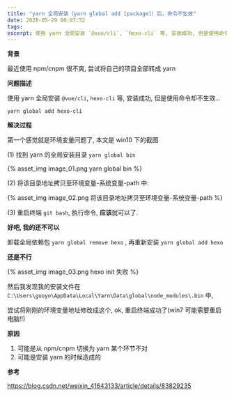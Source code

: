 ```yaml
---
title: "yarn 全局安装（yarn global add [package]）后，命令不生效"
date: 2020-05-29 00:07:52
tags:
excerpt: 使用 yarn 全局安装 `@vue/cli`, `hexo-cli` 等, 安装成功, 但是使用命令却不生效, 一般是环境变量配置问题
---
```



**背景**

最近使用 npm/cnpm 很不爽, 尝试将自己的项目全部转成 yarn

**问题描述**

使用 yarn 全局安装 `@vue/cli`, `hexo-cli` 等, 安装成功, 但是使用命令却不生效...

`yarn global add hexo-cli`

**解决过程**

第一个感觉就是环境变量问题了, 本文是 win10 下的截图

(1) 找到 yarn 的全局安装目录 `yarn global bin`

{% asset_img image_01.png yarn global bin %}

(2) 将该目录地址拷贝至环境变量-系统变量-path 中:

{% asset_img image_02.png 将该目录地址拷贝至环境变量-系统变量-path %}

(3) 重启终端 `git bash`, 执行命令, **应该**就可以了.

**好吧, 我的还不可以**

卸载全局依赖包 `yarn global remove hexo` , 再重新安装 `yarn global add hexo`

**还是不行**

{% asset_img image_03.png hexo init 失败 %}

然后我发现我的安装文件在 `C:\Users\guoyo\AppData\Local\Yarn\Data\global\node_modules\.bin` 中,

尝试将刚刚的环境变量地址修改成这个, ok, 重启终端成功了(win7 可能需要重启电脑!!)

**原因**

1. 可能是从 npm/cnpm 切换为 yarn 某个环节不对
2. 可能是安装 yarn 的时候造成的

**参考**

https://blog.csdn.net/weixin_41643133/article/details/83829235
